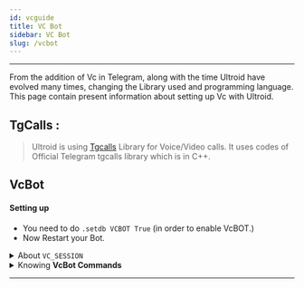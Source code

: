```yaml
---
id: vcguide
title: VC Bot
sidebar: VC Bot
slug: /vcbot
---
```


---

From the addition of Vc in Telegram, along with the time Ultroid have evolved many times, changing the Library used and programming language.
This page contain present information about setting up Vc with Ultroid.

## TgCalls :

> Ultroid is using [Tgcalls](https://github.com/MarshalX/Tgcalls) Library for Voice/Video calls. It uses codes of Official Telegram tgcalls library which is in C++.

## VcBot

#### Setting up

- You need to do `.setdb VCBOT True` (in order to enable VcBOT.)
- Now Restart your Bot.

<details>
<summary>About <code>VC_SESSION</code></summary>
<code>VC_SESSION</code> is Database key used for storing String Session of another account which should be used for Vc Purpose. If not present, User's account will be used.
<br><details><summary>Adding <code>VC_SESSION</code></summary>
To Add <code>VC_SESSION</code>, First Go to ur Assistant Bot

- Send: /start
- Click: `Settings` >> `VC Song Bot` >> `VC Session`
- Send: VC Session (2nd Account)
- Restart your bot using `.restart`.

#### Shortcut:

- `.setdb VC_SESSION <session>`
- Restart your bot using `.restart`.

• Done Your `VC_SESSION` is added 😉

</details>
:::tip
Your VC Session should be of Another ID else you won't be able to hear from same account.
:::
</details>
<details>
<summary>Knowing <B>VcBot Commands</B></summary>
<div>You can know VcBot Commands through two ways (after setting up VcBot).</div>
<ol><li type="I">Send <code>.help</code> -> <code>VcBot</code> -> <code>Explore plugins.</code></li>
<li type="I">Send <code>.vchelp</code> to your Vc Account.</li>
</ol>
</details>

---
